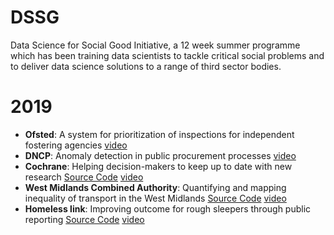# DSSG
 
Data Science for Social Good Initiative, a 12 week summer programme which has been training data scientists to tackle critical social problems and to deliver data science solutions to a range of third sector bodies.

# 2019 

 - **Ofsted**: A system for prioritization of inspections for independent fostering agencies [video](http://bit.ly/2lsWin9)
 - **DNCP**: Anomaly detection in public procurement processes [video](http://bit.ly/2k0ax2k)
 - **Cochrane**: Helping decision-makers to keep up to date with new research [Source Code](https://github.com/alan-turing-institute/DSSG19-Cochrane-PUBLIC) [video]((http://bit.ly/2kpVFug))
 - **West Midlands Combined Authority**: Quantifying and mapping inequality of transport in the West Midlands [Source Code](https://github.com/alan-turing-institute/DSSG19-WMCA-PUBLIC) [video](http://bit.ly/2lrQHxf) 
 - **Homeless link**: Improving outcome for rough sleepers through public reporting [Source Code](https://github.com/alan-turing-institute/DSSG19-HomelessLink-PUBLIC) [video](http://bit.ly/2lSaINC)
 
